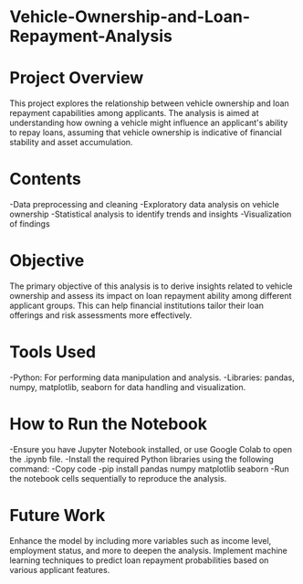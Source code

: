 # Vehicle-Ownership-and-Loan-Repayment-Analysis

# Project Overview
This project explores the relationship between vehicle ownership and loan repayment capabilities among applicants. The analysis is aimed at understanding how owning a vehicle might influence an applicant's ability to repay loans, assuming that vehicle ownership is indicative of financial stability and asset accumulation.

# Contents
-Data preprocessing and cleaning
-Exploratory data analysis on vehicle ownership
-Statistical analysis to identify trends and insights
-Visualization of findings

# Objective
The primary objective of this analysis is to derive insights related to vehicle ownership and assess its impact on loan repayment ability among different applicant groups. This can help financial institutions tailor their loan offerings and risk assessments more effectively.

# Tools Used
-Python: For performing data manipulation and analysis.
-Libraries: pandas, numpy, matplotlib, seaborn for data handling and visualization.

# How to Run the Notebook
-Ensure you have Jupyter Notebook installed, or use Google Colab to open the .ipynb file.
-Install the required Python libraries using the following command:
-Copy code
-pip install pandas numpy matplotlib seaborn
-Run the notebook cells sequentially to reproduce the analysis.

# Future Work
Enhance the model by including more variables such as income level, employment status, and more to deepen the analysis.
Implement machine learning techniques to predict loan repayment probabilities based on various applicant features.
